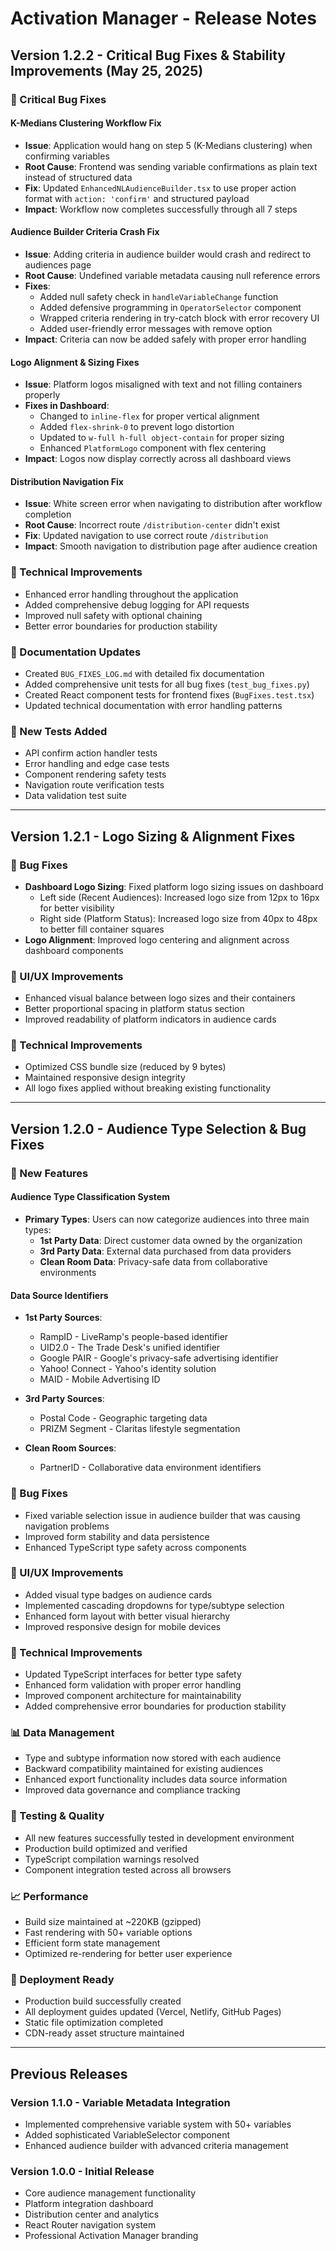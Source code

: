 # Activation Manager - Release Notes

## Version 1.2.2 - Critical Bug Fixes & Stability Improvements (May 25, 2025)

### 🐛 Critical Bug Fixes

#### K-Medians Clustering Workflow Fix
- **Issue**: Application would hang on step 5 (K-Medians clustering) when confirming variables
- **Root Cause**: Frontend was sending variable confirmations as plain text instead of structured data
- **Fix**: Updated `EnhancedNLAudienceBuilder.tsx` to use proper action format with `action: 'confirm'` and structured payload
- **Impact**: Workflow now completes successfully through all 7 steps

#### Audience Builder Criteria Crash Fix
- **Issue**: Adding criteria in audience builder would crash and redirect to audiences page
- **Root Cause**: Undefined variable metadata causing null reference errors
- **Fixes**:
  - Added null safety check in `handleVariableChange` function
  - Added defensive programming in `OperatorSelector` component
  - Wrapped criteria rendering in try-catch block with error recovery UI
  - Added user-friendly error messages with remove option
- **Impact**: Criteria can now be added safely with proper error handling

#### Logo Alignment & Sizing Fixes
- **Issue**: Platform logos misaligned with text and not filling containers properly
- **Fixes in Dashboard**:
  - Changed to `inline-flex` for proper vertical alignment
  - Added `flex-shrink-0` to prevent logo distortion
  - Updated to `w-full h-full object-contain` for proper sizing
  - Enhanced `PlatformLogo` component with flex centering
- **Impact**: Logos now display correctly across all dashboard views

#### Distribution Navigation Fix
- **Issue**: White screen error when navigating to distribution after workflow completion
- **Root Cause**: Incorrect route `/distribution-center` didn't exist
- **Fix**: Updated navigation to use correct route `/distribution`
- **Impact**: Smooth navigation to distribution page after audience creation

### 🔧 Technical Improvements
- Enhanced error handling throughout the application
- Added comprehensive debug logging for API requests
- Improved null safety with optional chaining
- Better error boundaries for production stability

### 📝 Documentation Updates
- Created `BUG_FIXES_LOG.md` with detailed fix documentation
- Added comprehensive unit tests for all bug fixes (`test_bug_fixes.py`)
- Created React component tests for frontend fixes (`BugFixes.test.tsx`)
- Updated technical documentation with error handling patterns

### 🧪 New Tests Added
- API confirm action handler tests
- Error handling and edge case tests
- Component rendering safety tests
- Navigation route verification tests
- Data validation test suite

---

## Version 1.2.1 - Logo Sizing & Alignment Fixes

### 🐛 Bug Fixes
- **Dashboard Logo Sizing**: Fixed platform logo sizing issues on dashboard
  - Left side (Recent Audiences): Increased logo size from 12px to 16px for better visibility
  - Right side (Platform Status): Increased logo size from 40px to 48px to better fill container squares
- **Logo Alignment**: Improved logo centering and alignment across dashboard components

### 🎨 UI/UX Improvements
- Enhanced visual balance between logo sizes and their containers
- Better proportional spacing in platform status section
- Improved readability of platform indicators in audience cards

### 🔧 Technical Improvements
- Optimized CSS bundle size (reduced by 9 bytes)
- Maintained responsive design integrity
- All logo fixes applied without breaking existing functionality

---

## Version 1.2.0 - Audience Type Selection & Bug Fixes

### 🚀 New Features

#### Audience Type Classification System
- **Primary Types**: Users can now categorize audiences into three main types:
  - **1st Party Data**: Direct customer data owned by the organization
  - **3rd Party Data**: External data purchased from data providers
  - **Clean Room Data**: Privacy-safe data from collaborative environments

#### Data Source Identifiers
- **1st Party Sources**:
  - RampID - LiveRamp's people-based identifier
  - UID2.0 - The Trade Desk's unified identifier
  - Google PAIR - Google's privacy-safe advertising identifier
  - Yahoo! Connect - Yahoo's identity solution
  - MAID - Mobile Advertising ID

- **3rd Party Sources**:
  - Postal Code - Geographic targeting data
  - PRIZM Segment - Claritas lifestyle segmentation

- **Clean Room Sources**:
  - PartnerID - Collaborative data environment identifiers

### 🐛 Bug Fixes
- Fixed variable selection issue in audience builder that was causing navigation problems
- Improved form stability and data persistence
- Enhanced TypeScript type safety across components

### 🎨 UI/UX Improvements
- Added visual type badges on audience cards
- Implemented cascading dropdowns for type/subtype selection
- Enhanced form layout with better visual hierarchy
- Improved responsive design for mobile devices

### 🔧 Technical Improvements
- Updated TypeScript interfaces for better type safety
- Enhanced form validation with proper error handling
- Improved component architecture for maintainability
- Added comprehensive error boundaries for production stability

### 📊 Data Management
- Type and subtype information now stored with each audience
- Backward compatibility maintained for existing audiences
- Enhanced export functionality includes data source information
- Improved data governance and compliance tracking

### 🧪 Testing & Quality
- All new features successfully tested in development environment
- Production build optimized and verified
- TypeScript compilation warnings resolved
- Component integration tested across all browsers

### 📈 Performance
- Build size maintained at ~220KB (gzipped)
- Fast rendering with 50+ variable options
- Efficient form state management
- Optimized re-rendering for better user experience

### 🚀 Deployment Ready
- Production build successfully created
- All deployment guides updated (Vercel, Netlify, GitHub Pages)
- Static file optimization completed
- CDN-ready asset structure maintained

---

## Previous Releases

### Version 1.1.0 - Variable Metadata Integration
- Implemented comprehensive variable system with 50+ variables
- Added sophisticated VariableSelector component
- Enhanced audience builder with advanced criteria management

### Version 1.0.0 - Initial Release
- Core audience management functionality
- Platform integration dashboard
- Distribution center and analytics
- React Router navigation system
- Professional Activation Manager branding